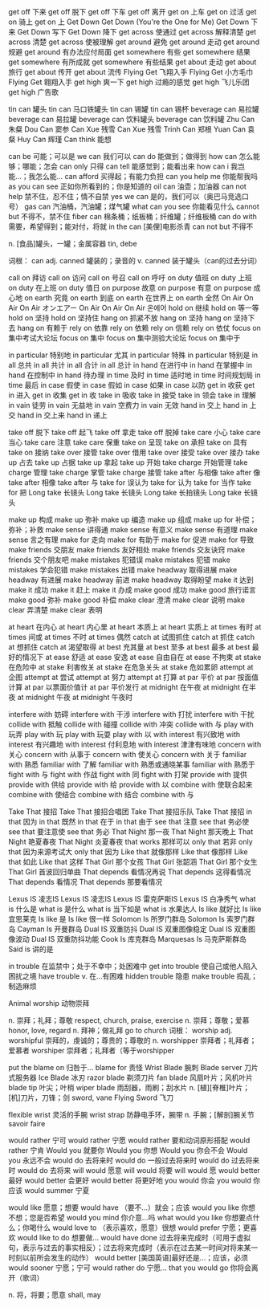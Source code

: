 get off 下来
get off 脱下
get off 下车
get off 离开
get on 上车
get on 过活
get on 骑上
get on 上
Get Down Get Down (You're the One for Me)
Get Down 下来
Get Down 写下
Get Down 降下
get across 使通过
get across 解释清楚
get across 清楚
get across 使被理解
get around 避免
get around 走动
get around 规避
get around 有办法应付局面
get somewhere 有些
get somewhere 结果
get somewhere 有所成就
get somewhere 有些结果
get about 走动
get about 旅行
get about 传开
get about 流传
Flying Get 飞翔入手
Flying Get 小方毛巾
Flying Get 翱翔入手
get high 爽一下
get high 过瘾的感觉
get high 飞儿乐团
get high 广告歌



tin can 罐头
tin can 马口铁罐头
tin can 锡罐
tin can 锡杯
beverage can 易拉罐
beverage can 易拉罐
beverage can 饮料罐头
beverage can 饮料罐
Zhu Can 朱粲
Dou Can 窦参
Can Xue 残雪
Can Xue 残雪
Trinh Can 郑根
Yuan Can 袁粲
Huy Can 辉瑾
Can think 能想

can be 可能；可以是
we can 我们可以
can do 能做到；做得到
how can 怎么能够；哪能；怎会
can only 只得
can tell 能感觉到；能看出来
how can i 我岂能…；我怎么能…
can afford 买得起；有能力负担
can you help me 你能帮我吗
as you can see 正如你所看到的；你是知道的
oil can 油壶；加油器
can not help 禁不住，忍不住；情不自禁
yes we can 是的，我们可以（奥巴马竞选口号）
gas can 汽油桶，汽油罐；煤气罐
what can you see 你能看见什么
cannot but 不得不，禁不住
fiber can 棉条桶；纸板桶；纤维罐；纤维板桶
can do with 需要，希望得到；能对付，将就
in the can [美俚]电影杀青
can not but 不得不

n. [食品]罐头，一罐；金属容器
tin, debe

词根： can
adj.
canned 罐装的；录音的
v.
canned 装于罐头（can的过去分词）



call on 拜访
call on 访问
call on 号召
call on 呼吁
on duty 值班
on duty 上班
on duty 在上班
on duty 值日
on purpose 故意
on purpose 有意
on purpose 成心地
on earth 究竟
on earth 到底
on earth 在世界上
on earth 全然
On Air On Air
On Air オンエアー
On Air On Air
On Air 온에어
hold on 继续
hold on 等一等
hold on 坚持
hold on 坚持住
hang on 抓紧不放
hang on 坚持
hang on 坚持下去
hang on 有赖于
rely on 依靠
rely on 依赖
rely on 信赖
rely on 依仗
focus on 集中考试大论坛
focus on 集中
focus on 集中测验大论坛
focus on 集中于








in particular 特别地
in particular 尤其
in particular 特殊
in particular 特别是
in all 总共
in all 共计
in all 合计
in all 总计
in hand 在进行中
in hand 在掌握中
in hand 在控制中
in hand 待办理
in time 及时
in time 适时地
in time 时间规划局
in time 最后
in case 假使
in case 假如
in case 如果
in case 以防
get in 收获
get in 进入
get in 收集
get in 收
take in 吸收
take in 接受
take in 领会
take in 理解
in vain 徒劳
in vain 无益地
in vain 空费力
in vain 无效
hand in 交上
hand in 上交
hand in 交上来
hand in 递上





take off 脱下
take off 起飞
take off 拿走
take off 脱掉
take care 小心
take care 当心
take care 注意
take care 保重
take on 呈现
take on 承担
take on 具有
take on 接纳
take over 接管
take over 借用
take over 接受
take over 接办
take up 占去
take up 占据
take up 拿起
take up 开始
take charge 开始管理
take charge 管理
take charge 掌管
take charge 接管
take after 与相像
take after 像
take after 相像
take after 与
take for 误认为
take for 认为
take for 当作
take for 把
Long take 长镜头
Long take 长镜头
Long take 长拍镜头
Long take 长镜头



make up 构成
make up 弥补
make up 编造
make up 组成
make up for 补偿；弥补；补救
make sense 讲得通
make sense 有意义
make sense 有道理
make sense 言之有理
make for 走向
make for 有助于
make for 促进
make for 导致
make friends 交朋友
make friends 友好相处
make friends 交友诀窍
make friends 交个朋友吧
make mistakes 犯错误
make mistakes 犯错
make mistakes 学会犯错
make mistakes 出错
make headway 取得进展
make headway 有进展
make headway 前进
make headway 取得盼望
make it 达到
make it 成功
make it 赶上
make it 办成
make good 成功
make good 旅行诺言
make good 弥补
make good 补偿
make clear 澄清
make clear 说明
make clear 弄清楚
make clear 表明





at heart 在内心
at heart 内心里
at heart 本质上
at heart 实质上
at times 有时
at times 间或
at times 不时
at times 偶然
catch at 试图抓住
catch at 抓住
catch at 想抓住
catch at 渴望取得
at best 充其量
at best 至多
at best 最多
at best 最好的情况下
at ease 舒适
at ease 安逸
at ease 自由自在
at ease 不拘束
at stake 在危险中
at stake 利害攸关
at stake 在危急关头
at stake 危如累卵
attempt at 企图
attempt at 尝试
attempt at 努力
attempt at 打算
at par 平价
at par 按面值计算
at par 以票面价值计
at par 平价发行
at midnight 在午夜
at midnight 在半夜
at midnight 午夜
at midnight 午夜时


interfere with 妨碍
interfere with 干涉
interfere with 打扰
interfere with 干扰
collide with 抵触
collide with 碰撞
collide with 冲突
collide with 与
play with 玩弄
play with 玩
play with 玩耍
play with 以
with interest 有兴致地
with interest 有兴趣地
with interest 付利息地
with interest 津津有味地
concern with 关心
concern with 从事于
concern with 使关心
concern with 关于
familiar with 熟悉
familiar with 了解
familiar with 熟悉或通晓某事
familiar with 熟悉于
fight with 与
fight with 作战
fight with 同
fight with 打架
provide with 提供
provide with 供给
provide with 给
provide with 以
combine with 使联合起来
combine with 使结合
combine with 结合
combine with 与



Take That 接招
Take That 接招合唱团
Take That 接招乐队
Take That 接招
in that 因为
in that 既然
in that 在于
in that 由于
see that 注意
see that 务必使
see that 要注意使
see that 务必
That Night 那一夜
That Night 那天晚上
That Night 艳夏春夜
That Night 炎夏春夜
that works 那样可以
only that 若非
only that 因为来源考试大
only that 因为
Like that 就像那样
Like that 像那样
Like that 如此
Like that 这样
That Girl 那个女孩
That Girl 张韶涵
That Girl 那个女生
That Girl 首波回归单曲
That depends 看情况再说
That depends 这得看情况
That depends 看情况
That depends 那要看情况




Lexus IS 凌志IS
Lexus IS 凌志IS
Lexus IS 雷克萨斯IS
Lexus IS 白净秀气
what is 什么是
what is 是什么
what is 当下如是
what is 水果达人
Is like 就好比
Is like 宜思莱克
Is like 是
Is like 很一样
Solomon Is 所罗门群岛
Solomon Is 索罗门群岛
Cayman Is 开曼群岛
Dual IS 双重防抖
Dual IS 双重图像稳定
Dual IS 双重图像波动
Dual IS 双重防抖功能
Cook Is 库克群岛
Marquesas Is 马克萨斯群岛
Said is 讲的是


in trouble 在监禁中；处于不幸中；处困难中
get into trouble 使自己或他人陷入困扰之境
have trouble v. 在...有困难
hidden trouble 隐患
make trouble 捣乱；制造麻烦


Animal worship 动物崇拜

n. 崇拜；礼拜；尊敬
respect, church, praise, exercise
n. 崇拜；尊敬；爱慕
honor, love, regard
n. 拜神；做礼拜
go to church
词根： worship
adj.
worshipful 崇拜的，虔诚的；尊贵的；尊敬的
n.
worshipper 崇拜者；礼拜者；爱慕者
worshiper 崇拜者；礼拜者（等于worshipper


put the blame on 归咎于…
blame for 责怪
Wrist Blade 腕刺
Blade server 刀片式服务器
Ice Blade 冰刃
razor blade 剃须刀片
fan blade 风扇叶片；风机叶片
blade tip 叶尖；叶梢
wiper blade 雨刮器，雨刷；刮水片
n. [植][脊椎]叶片；[机]刀片，刀锋；剑
sword, vane
Flying Sword 飞刀

flexible wrist 灵活的手腕
wrist strap 防静电手环，腕带
n. 手腕；[解剖]腕关节
savoir faire

would rather 宁可
would rather 宁愿
would rather 要和动词原形搭配
would rather 宁肯
Would you 就要你
Would you 你想
Would you 你会不会
Would you 永远不会
would do 去将来时
would do 一般过去将来时
would do 过去将来时
would do 去将来
will would 愿意
will would 将要
will would 愿
would better 最好
would better 会更好
would better 将更好地
you would 你会
you would 你应该
would summer 宁夏

would like 愿意；想要
would have （要不…）就会；应该
would you like 你想不想；您是否希望
would you mind 你介意…吗
what would you like 你想要点什么；你喝什么
would love to （表示喜欢，愿意）很想
would prefer 宁愿；更喜欢
would like to do 想要做…
would have done 过去将来完成时（可用于虚拟句，表示与过去的事实相反）；过去将来完成时（表示在过去某一时间对将来某一时刻以前所会发生的动作）
would better [美国英语]最好还是…；应该，必须
would sooner 宁愿；宁可
would rather do 宁愿…
that you would go 你将会离开（歌词）

n. 将，将要；愿意
shall, may



